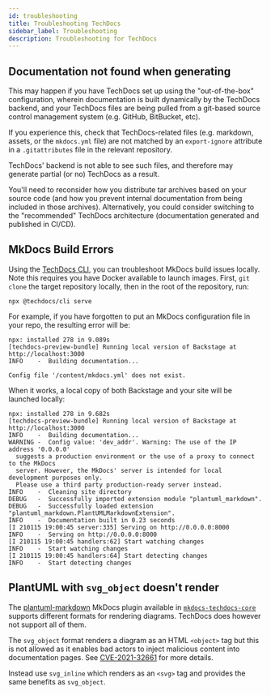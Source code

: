 ```yaml
---
id: troubleshooting
title: Troubleshooting TechDocs
sidebar_label: Troubleshooting
description: Troubleshooting for TechDocs
---
```


## Documentation not found when generating

This may happen if you have TechDocs set up using the "out-of-the-box"
configuration, wherein documentation is built dynamically by the TechDocs
backend, and your TechDocs files are being pulled from a git-based source
control management system (e.g. GitHub, BitBucket, etc).

If you experience this, check that TechDocs-related files (e.g. markdown,
assets, or the `mkdocs.yml` file) are not matched by an `export-ignore`
attribute in a `.gitattributes` file in the relevant repository.

TechDocs' backend is not able to see such files, and therefore may generate
partial (or no) TechDocs as a result.

You'll need to reconsider how you distribute tar archives based on your source
code (and how you prevent internal documentation from being included in those
archives). Alternatively, you could consider switching to the "recommended"
TechDocs architecture (documentation generated and published in CI/CD).

## MkDocs Build Errors

Using the [TechDocs CLI](https://github.com/backstage/techdocs-cli), you can
troubleshoot MkDocs build issues locally. Note this requires you have Docker
available to launch images. First, `git clone` the target repository locally,
then in the root of the repository, run:

```
npx @techdocs/cli serve
```

For example, if you have forgotten to put an MkDocs configuration file in your
repo, the resulting error will be:

```
npx: installed 278 in 9.089s
[techdocs-preview-bundle] Running local version of Backstage at http://localhost:3000
INFO    -  Building documentation...

Config file '/content/mkdocs.yml' does not exist.
```

When it works, a local copy of both Backstage and your site will be launched
locally:

```
npx: installed 278 in 9.682s
[techdocs-preview-bundle] Running local version of Backstage at http://localhost:3000
INFO    -  Building documentation...
WARNING -  Config value: 'dev_addr'. Warning: The use of the IP address '0.0.0.0'
  suggests a production environment or the use of a proxy to connect to the MkDocs
  server. However, the MkDocs' server is intended for local development purposes only.
  Please use a third party production-ready server instead.
INFO    -  Cleaning site directory
DEBUG   -  Successfully imported extension module "plantuml_markdown".
DEBUG   -  Successfully loaded extension "plantuml_markdown.PlantUMLMarkdownExtension".
INFO    -  Documentation built in 0.23 seconds
[I 210115 19:00:45 server:335] Serving on http://0.0.0.0:8000
INFO    -  Serving on http://0.0.0.0:8000
[I 210115 19:00:45 handlers:62] Start watching changes
INFO    -  Start watching changes
[I 210115 19:00:45 handlers:64] Start detecting changes
INFO    -  Start detecting changes
```

## PlantUML with `svg_object` doesn't render

The [plantuml-markdown](https://pypi.org/project/plantuml-markdown/) MkDocs
plugin available in
[`mkdocs-techdocs-core`](https://github.com/backstage/mkdocs-techdocs-core)
supports different formats for rendering diagrams. TechDocs does however not
support all of them.

The `svg_object` format renders a diagram as an HTML `<object>` tag but this is
not allowed as it enables bad actors to inject malicious content into
documentation pages. See
[CVE-2021-32661](https://github.com/advisories/GHSA-gg96-f8wr-p89f) for more
details.

Instead use `svg_inline` which renders as an `<svg>` tag and provides the same
benefits as `svg_object`.
